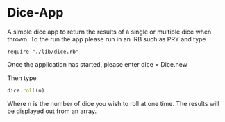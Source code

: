 # Dice-App
A simple dice app to return the results of a single or multiple dice when thrown. To the run the app please run in an IRB such as PRY and type

```
require "./lib/dice.rb"
```

Once the application has started, please enter dice = Dice.new

Then type

```ruby
dice.roll(n)
```

Where n is the number of dice you wish to roll at one time. The results will be displayed out from an array.

